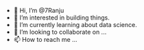 - 👋 Hi, I’m @7Ranju
- 👀 I’m interested in building things.
- 🌱 I’m currently learning about data science.
- 💞️ I’m looking to collaborate on ...
- 📫 How to reach me ...

<!---
7Ranju/7Ranju is a ✨ special ✨ repository because its `README.md` (this file) appears on your GitHub profile.
You can click the Preview link to take a look at your changes.
--->
